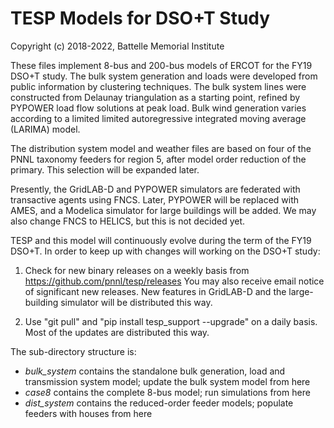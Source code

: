 # TESP Models for DSO+T Study

Copyright (c) 2018-2022, Battelle Memorial Institute

These files implement 8-bus and 200-bus models of ERCOT for the FY19
DSO+T study. The bulk system generation and loads were developed from public
information by clustering techniques. The bulk system lines were constructed
from Delaunay triangulation as a starting point, refined by PYPOWER load
flow solutions at peak load. Bulk wind generation varies according to a
limited limited autoregressive integrated moving average (LARIMA) model.

The distribution system model and weather files are based on four of the 
PNNL taxonomy feeders for region 5, after model order reduction of the primary.
This selection will be expanded later.

Presently, the GridLAB-D and PYPOWER simulators are federated with transactive
agents using FNCS. Later, PYPOWER will be replaced with AMES, and a Modelica
simulator for large buildings will be added. We may also change FNCS to
HELICS, but this is not decided yet.

TESP and this model will continuously evolve during the term of the FY19
DSO+T. In order to keep up with changes will working on the DSO+T study:

1.  Check for new binary releases on a weekly basis from 
https://github.com/pnnl/tesp/releases You may also receive email notice of 
significant new releases.  New features in GridLAB-D and the 
large-building simulator will be distributed this way.

2. Use "git pull" and "pip install tesp_support --upgrade" on a daily basis.  Most of the updates are distributed this way.

The sub-directory structure is:

- *bulk_system* contains the standalone bulk generation, load and transmission system model; update the bulk system model from here
- *case8* contains the complete 8-bus model; run simulations from here
- *dist_system* contains the reduced-order feeder models; populate feeders with houses from here

